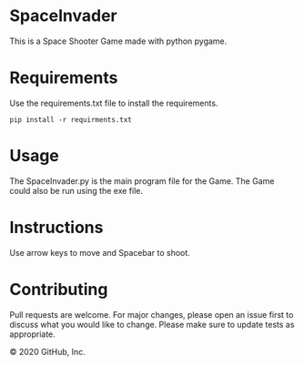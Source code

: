 # SpaceInvader
This is a Space Shooter Game made with python pygame.

# Requirements
Use the requirements.txt file to install the requirements.
```base
pip install -r requirments.txt
```

# Usage
The SpaceInvader.py is the main program file for the Game.
The Game could also be run using the exe file.

# Instructions
Use arrow keys to move and Spacebar to shoot.

# Contributing
Pull requests are welcome. For major changes, please open an issue first to discuss what you would like to change.
Please make sure to update tests as appropriate.

© 2020 GitHub, Inc.